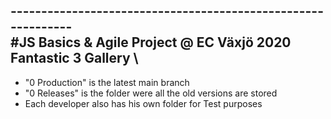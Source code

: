 ------------------------------------------------------------- \
#JS Basics & Agile Project @ EC Växjö 2020 \
Fantastic 3 Gallery \
------------------------------------------------------------- 

* "0 Production" is the latest main branch 
* "0 Releases" is the folder were all the old versions are stored 
* Each developer also has his own folder for Test purposes
